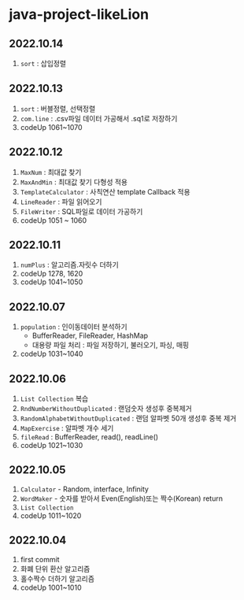 # java-project-likeLion

## 2022.10.14
1. `sort` : 삽입정렬

## 2022.10.13
1. `sort` : 버블정렬, 선택정렬
2. `com.line` : .csv파일 데이터 가공해서 .sq1로 저장하기
3. codeUp 1061~1070

## 2022.10.12
1. `MaxNum` : 최대값 찾기
2. `MaxAndMin` : 최대값 찾기 다형성 적용
3. `TemplateCalculator` : 사칙연산 template Callback 적용
4. `LineReader` : 파일 읽어오기
5. `FileWriter` : SQL파일로 데이터 가공하기
6. codeUp 1051 ~ 1060

## 2022.10.11
1. `numPlus` : 알고리즘.자릿수 더하기 
2. codeUp 1278, 1620
3. codeUp 1041~1050

## 2022.10.07
1. `population` : 인이동데이터 분석하기
   - BufferReader, FileReader, HashMap
   - 대용량 파일 처리 : 파일 저장하기, 불러오기, 파싱, 매핑
2. codeUp 1031~1040

## 2022.10.06
1. `List Collection` 복습
2. `RndNumberWithoutDuplicated` : 랜덤숫자 생성후 중복제거
3. `RandomAlphabetWithoutDuplicated` : 랜덤 알파벳 50개 생성후 중복 제거
4. `MapExercise` : 알파벳 개수 세기
5. `fileRead` : BufferReader, read(), readLine()
6. codeUp 1021~1030

## 2022.10.05
1. `Calculator` - Random, interface, Infinity
2. `WordMaker` - 숫자를 받아서 Even(English)또는 짝수(Korean) return
3. `List Collection`
4. codeUp 1011~1020

## 2022.10.04
1. first commit
2. 화폐 단위 환산 알고리즘
3. 홀수짝수 더하기 알고리즘 
4. codeUp 1001~1010
